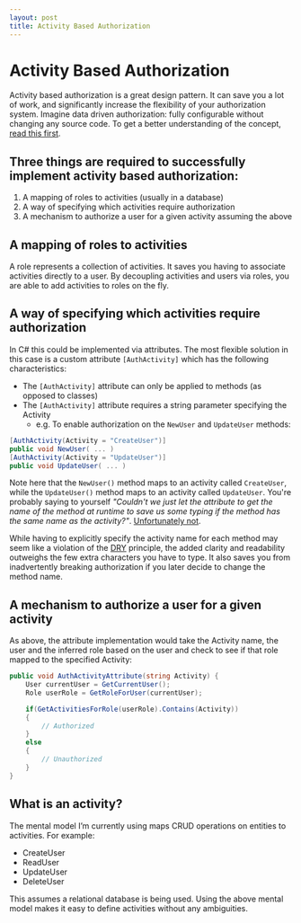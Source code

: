 ```yaml
---
layout: post
title: Activity Based Authorization
---
```


Activity Based Authorization
============================

Activity based authorization is a great design pattern. It can save you a lot of work, and significantly increase the flexibility of your authorization system. Imagine data driven authorization: fully configurable without changing any source code. To get a better understanding of the concept, [read this first](http://lostechies.com/derickbailey/2011/05/24/dont-do-role-based-authorization-checks-do-activity-based-checks/ "Don’t Do Role-Based Authorization Checks; Do Activity-Based Checks").


Three things are required to successfully implement activity based authorization:
---------------------------------------------------------------------------------

1. A mapping of roles to activities (usually in a database)
2. A way of specifying which activities require authorization
3. A mechanism to authorize a user for a given activity assuming the above


A mapping of roles to activities
--------------------------------

A role represents a collection of activities. It saves you having to associate activities directly to a user. By decoupling activities and users via roles, you are able to add activities to roles on the fly.


A way of specifying which activities require authorization
----------------------------------------------------------

In C# this could be implemented via attributes. The most flexible solution in this case is a custom attribute `[AuthActivity]` which has the following characteristics:

* The `[AuthActivity]` attribute can only be applied to methods (as opposed to classes)
* The `[AuthActivity]` attribute requires a string parameter specifying the Activity
  * e.g. To enable authorization on the `NewUser` and `UpdateUser` methods:

``` csharp
[AuthActivity(Activity = "CreateUser")]
public void NewUser( ... )
[AuthActivity(Activity = "UpdateUser")]
public void UpdateUser( ... )
```

Note here that the `NewUser()` method maps to an activity called `CreateUser`, while the `UpdateUser()` method maps to an activity called `UpdateUser`. You're probably saying to yourself _"Couldn't we just let the attribute to get the name of the method at runtime to save us some typing if the method has the same name as the activity?"_. [Unfortunately not](http://stackoverflow.com/questions/2168942/how-do-i-get-the-member-to-which-my-custom-attribute-was-applied/2169373#2169373).

While having to explicitly specify the activity name for each method may seem like a violation of the [DRY](http://en.wikipedia.org/wiki/Don't_repeat_yourself "Don't repeat yourself") principle, the added clarity and readability outweighs the few extra characters you have to type. It also saves you from inadvertently breaking authorization if you later decide to change the method name.


A mechanism to authorize a user for a given activity
----------------------------------------------------

As above, the attribute implementation would take the Activity name, the user and the inferred role based on the user and check to see if that role mapped to the specified Activity:

``` csharp
public void AuthActivityAttribute(string Activity) {
    User currentUser = GetCurrentUser();
    Role userRole = GetRoleForUser(currentUser);

    if(GetActivitiesForRole(userRole).Contains(Activity))
    {
        // Authorized
    }
    else
    {
        // Unauthorized
    }
}
```


What is an activity?
--------------------

The mental model I’m currently using maps CRUD operations on entities to activities. For example:

* CreateUser
* ReadUser
* UpdateUser
* DeleteUser

This assumes a relational database is being used. Using the above mental model makes it easy to define activities without any ambiguities.